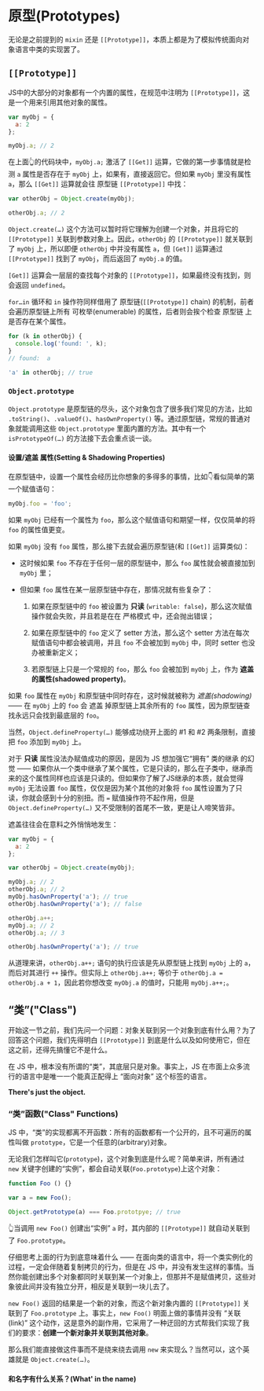 # 原型(Prototypes)
无论是之前提到的 `mixin` 还是 `[[Prototype]]`，本质上都是为了模拟传统面向对象语言中类的实现罢了。

## `[[Prototype]]`
JS中的大部分的对象都有一个内置的属性，在规范中注明为 `[[Prototype]]`，这是一个用来引用其他对象的属性。

```js
var myObj = {
  a: 2
};

myObj.a; // 2
```

在上面👆的代码块中，`myObj.a;` 激活了 `[[Get]]` 运算，它做的第一步事情就是检测 `a` 属性是否存在于 `myObj` 上，如果有，直接返回它。但如果 `myObj` 里没有属性 `a`，那么 `[[Get]]` 运算就会往 原型链 `[[Prototype]]` 中找：

```js
var otherObj = Object.create(myObj);

otherObj.a; // 2
```

`Object.create(…)` 这个方法可以暂时将它理解为创建一个对象，并且将它的 `[[Prototype]]` 关联到参数对象上。因此，`otherObj` 的 `[[Prototype]]` 就关联到了 `myObj` 上，所以即便 `otherObj` 中并没有属性 `a`，但 `[Get]]` 运算通过 `[[Prototype]]` 找到了 `myObj`，而后返回了 `myObj.a` 的值。

`[Get]]` 运算会一层层的查找每个对象的 `[[Prototype]]`，如果最终没有找到，则会返回 `undefined`。

`for…in` 循环和 `in` 操作符同样借用了 原型链(`[[Prototype]]` chain) 的机制，前者会遍历原型链上所有 可枚举(enumerable) 的属性，后者则会挨个检查 原型链 上是否存在某个属性。

```js
for (k in otherObj) {
  console.log('found: ', k);
}
// found:  a

'a' in otherObj; // true
```

### `Object.prototype`
`Object.prototype` 是原型链的尽头，这个对象包含了很多我们常见的方法，比如 `.toString()`、`.valueOf()`、`hasOwnProperty()` 等。通过原型链，常规的普通对象就能调用这些 `Object.prototype` 里面内置的方法。其中有一个 `isPrototypeOf(…)` 的方法接下去会重点谈一谈。

#### 设置/遮盖 属性(Setting & Shadowing Properties)
在原型链中，设置一个属性会经历比你想象的多得多的事情，比如👇看似简单的第一个赋值语句：

```js
myObj.foo = 'foo';
```

如果 `myObj` 已经有一个属性为 `foo`，那么这个赋值语句和期望一样，仅仅简单的将 `foo` 的属性值更变。

如果 `myObj` 没有 `foo` 属性，那么接下去就会遍历原型链(和 `[[Get]]` 运算类似)：
  - 这时候如果 `foo` 不存在于任何一层的原型链中，那么 `foo` 属性就会被直接加到 `myObj` 里；
  
  - 但如果 `foo` 属性在某一层原型链中存在，那情况就有些复杂了：
      1. 如果在原型链中的 `foo` 被设置为 **只读** (`writable: false`)，那么这次赋值操作就会失败，并且若是在在 严格模式 中，还会抛出错误；

      2. 如果在原型链中的 `foo` 定义了 setter 方法，那么这个 setter 方法在每次赋值语句中都会被调用，并且 `foo` 不会被加到 `myObj` 中，同时 setter 也没办被重新定义；

      3. 若原型链上只是一个常规的 `foo`，那么 `foo` 会被加到 `myObj` 上，作为 **遮盖的属性(shadowed property)**。


如果 `foo` 属性在 `myObj` 和原型链中同时存在，这时候就被称为 *遮盖(shadowing)* —— 在 `myObj` 上的 `foo` 会 遮盖 掉原型链上其余所有的 `foo` 属性，因为原型链查找永远只会找到最底层的 `foo`。

当然，`Object.defineProperty(…)` 能够成功绕开上面的 #1 和 #2 两条限制，直接把 `foo` 添加到 `myObj` 上。

对于 **只读** 属性没法办赋值成功的原因，是因为 JS 想加强它“拥有” 类的继承 的幻觉 —— 如果你从一个类中继承了某个属性，它是只读的，那么在子类中，继承而来的这个属性同样也应该是只读的。但如果你了解了JS继承的本质，就会觉得 `myObj` 无法设置 `foo` 属性，仅仅是因为某个其他的对象将 `foo` 属性设置为了只读，你就会感到十分的别扭。而 `=` 赋值操作符不起作用，但是 `Object.defineProperty(…)` 又不受限制的首尾不一致，更是让人啼笑皆非。

遮盖往往会在意料之外悄悄地发生：

```js
var myObj = {
  a: 2
};

var otherObj = Object.create(myObj);

myObj.a; // 2
otherObj.a; // 2
myObj.hasOwnProperty('a'); // true
otherObj.hasOwnProperty('a'); // false

otherObj.a++;
myObj.a; // 2
otherObj.a; // 3

otherObj.hasOwnProperty('a'); // true
```

从道理来讲，`otherObj.a++;` 语句的执行应该是先从原型链上找到 `myObj` 上的 `a`，而后对其进行 `++` 操作。但实际上 `otherObj.a++;` 等价于 `otherObj.a = otherObj.a + 1`，因此若你想改变 `myObj.a` 的值时，只能用 `myObj.a++;`。

## “类”("Class")
开始这一节之前，我们先问一个问题：对象关联到另一个对象到底有什么用？为了回答这个问题，我们先得明白 `[[Prototype]]` 到底是什么以及如何使用它，但在这之前，还得先搞懂它不是什么。

在 JS 中，根本没有所谓的“类”，其底层只是对象。事实上，JS 在市面上众多流行的语言中是唯一一个能真正配得上 “面向对象” 这个标签的语言。

**There's just the object.**

### “类”函数("Class" Functions)
JS 中，“类”的实现都离不开函数：所有的函数都有一个公开的，且不可遍历的属性叫做 `prototype`，它是一个任意的(arbitrary)对象。

无论我们怎样叫它(`prototype`)，这个对象到底是什么呢？简单来讲，所有通过 `new` 关键字创建的“实例”，都会自动关联(`Foo.prototype`)上这个对象：

```js
function Foo () {}

var a = new Foo();

Object.getPrototype(a) === Foo.prototpye; // true
```

👆当调用 `new Foo()` 创建出“实例” `a` 时，其内部的 `[[Prototype]]` 就自动关联到了 `Foo.prototype`。

仔细思考上面的行为到底意味着什么 —— 在面向类的语言中，将一个类实例化的过程，一定会伴随着复制拷贝的行为，但是在 JS 中，并没有发生这样的事情。当然你能创建出多个对象都同时关联到某一个对象上，但那并不是赋值拷贝，这些对象彼此间并没有独立分开，相反是关联到一块儿去了。

`new Foo()` 返回的结果是一个新的对象，而这个新对象内置的 `[[Prototype]]` 关联到了 `Foo.prototype` 上。事实上，`new Foo()` 明面上做的事情并没有 “关联(link)” 这个动作，这是意外的副作用，它采用了一种迂回的方式帮我们实现了我们的要求：**创建一个新对象并关联到其他对象**。

那么我们能直接做这件事而不是绕来绕去调用 `new` 来实现么？当然可以，这个英雄就是 `Object.create(…)`。

#### 和名字有什么关系？(What' in the name)